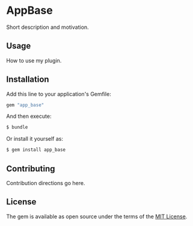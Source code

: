 # AppBase
Short description and motivation.

## Usage
How to use my plugin.

## Installation
Add this line to your application's Gemfile:

```ruby
gem "app_base"
```

And then execute:
```bash
$ bundle
```

Or install it yourself as:
```bash
$ gem install app_base
```

## Contributing
Contribution directions go here.

## License
The gem is available as open source under the terms of the [MIT License](https://opensource.org/licenses/MIT).
